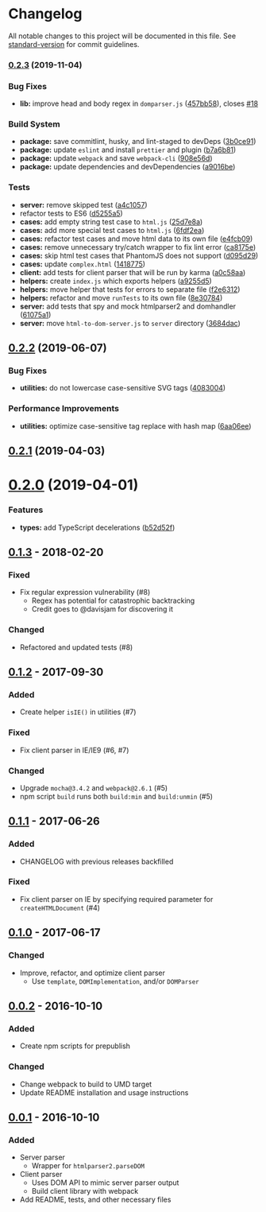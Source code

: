 # Changelog

All notable changes to this project will be documented in this file. See [standard-version](https://github.com/conventional-changelog/standard-version) for commit guidelines.

### [0.2.3](https://github.com/remarkablemark/html-dom-parser/compare/v0.2.2...v0.2.3) (2019-11-04)


### Bug Fixes

* **lib:** improve head and body regex in `domparser.js` ([457bb58](https://github.com/remarkablemark/html-dom-parser/commit/457bb58)), closes [#18](https://github.com/remarkablemark/html-dom-parser/issues/18)


### Build System

* **package:** save commitlint, husky, and lint-staged to devDeps ([3b0ce91](https://github.com/remarkablemark/html-dom-parser/commit/3b0ce91))
* **package:** update `eslint` and install `prettier` and plugin ([b7a6b81](https://github.com/remarkablemark/html-dom-parser/commit/b7a6b81))
* **package:** update `webpack` and save `webpack-cli` ([908e56d](https://github.com/remarkablemark/html-dom-parser/commit/908e56d))
* **package:** update dependencies and devDependencies ([a9016be](https://github.com/remarkablemark/html-dom-parser/commit/a9016be))


### Tests

* **server:** remove skipped test ([a4c1057](https://github.com/remarkablemark/html-dom-parser/commit/a4c1057))
* refactor tests to ES6 ([d5255a5](https://github.com/remarkablemark/html-dom-parser/commit/d5255a5))
* **cases:** add empty string test case to `html.js` ([25d7e8a](https://github.com/remarkablemark/html-dom-parser/commit/25d7e8a))
* **cases:** add more special test cases to `html.js` ([6fdf2ea](https://github.com/remarkablemark/html-dom-parser/commit/6fdf2ea))
* **cases:** refactor test cases and move html data to its own file ([e4fcb09](https://github.com/remarkablemark/html-dom-parser/commit/e4fcb09))
* **cases:** remove unnecessary try/catch wrapper to fix lint error ([ca8175e](https://github.com/remarkablemark/html-dom-parser/commit/ca8175e))
* **cases:** skip html test cases that PhantomJS does not support ([d095d29](https://github.com/remarkablemark/html-dom-parser/commit/d095d29))
* **cases:** update `complex.html` ([1418775](https://github.com/remarkablemark/html-dom-parser/commit/1418775))
* **client:** add tests for client parser that will be run by karma ([a0c58aa](https://github.com/remarkablemark/html-dom-parser/commit/a0c58aa))
* **helpers:** create `index.js` which exports helpers ([a9255d5](https://github.com/remarkablemark/html-dom-parser/commit/a9255d5))
* **helpers:** move helper that tests for errors to separate file ([f2e6312](https://github.com/remarkablemark/html-dom-parser/commit/f2e6312))
* **helpers:** refactor and move `runTests` to its own file ([8e30784](https://github.com/remarkablemark/html-dom-parser/commit/8e30784))
* **server:** add tests that spy and mock htmlparser2 and domhandler ([61075a1](https://github.com/remarkablemark/html-dom-parser/commit/61075a1))
* **server:** move `html-to-dom-server.js` to `server` directory ([3684dac](https://github.com/remarkablemark/html-dom-parser/commit/3684dac))



## [0.2.2](https://github.com/remarkablemark/html-dom-parser/compare/v0.2.1...v0.2.2) (2019-06-07)


### Bug Fixes

* **utilities:** do not lowercase case-sensitive SVG tags ([4083004](https://github.com/remarkablemark/html-dom-parser/commit/4083004))


### Performance Improvements

* **utilities:** optimize case-sensitive tag replace with hash map ([6aa06ee](https://github.com/remarkablemark/html-dom-parser/commit/6aa06ee))



## [0.2.1](https://github.com/remarkablemark/html-dom-parser/compare/v0.2.0...v0.2.1) (2019-04-03)



# [0.2.0](https://github.com/remarkablemark/html-dom-parser/compare/v0.1.3...v0.2.0) (2019-04-01)


### Features

* **types:** add TypeScript decelerations ([b52d52f](https://github.com/remarkablemark/html-dom-parser/commit/b52d52f))



## [0.1.3](https://github.com/remarkablemark/html-dom-parser/compare/v0.1.2...v0.1.3) - 2018-02-20
### Fixed
- Fix regular expression vulnerability (#8)
  - Regex has potential for catastrophic backtracking
  - Credit goes to @davisjam for discovering it

### Changed
- Refactored and updated tests (#8)

## [0.1.2](https://github.com/remarkablemark/html-dom-parser/compare/v0.1.1...v0.1.2) - 2017-09-30
### Added
- Create helper `isIE()` in utilities (#7)

### Fixed
- Fix client parser in IE/IE9 (#6, #7)

### Changed
- Upgrade `mocha@3.4.2` and `webpack@2.6.1` (#5)
- npm script `build` runs both `build:min` and `build:unmin` (#5)

## [0.1.1](https://github.com/remarkablemark/html-dom-parser/compare/v0.1.0...v0.1.1) - 2017-06-26
### Added
- CHANGELOG with previous releases backfilled

### Fixed
- Fix client parser on IE by specifying required parameter for `createHTMLDocument` (#4)

## [0.1.0](https://github.com/remarkablemark/html-dom-parser/compare/v0.0.2...v0.1.0) - 2017-06-17
### Changed
- Improve, refactor, and optimize client parser
  - Use `template`, `DOMImplementation`, and/or `DOMParser`

## [0.0.2](https://github.com/remarkablemark/html-dom-parser/compare/v0.0.1...v0.0.2) - 2016-10-10
### Added
- Create npm scripts for prepublish

### Changed
- Change webpack to build to UMD target
- Update README installation and usage instructions

## [0.0.1](https://github.com/remarkablemark/html-dom-parser/tree/v0.0.1) - 2016-10-10
### Added
- Server parser
  - Wrapper for `htmlparser2.parseDOM`
- Client parser
  - Uses DOM API to mimic server parser output
  - Build client library with webpack
- Add README, tests, and other necessary files
